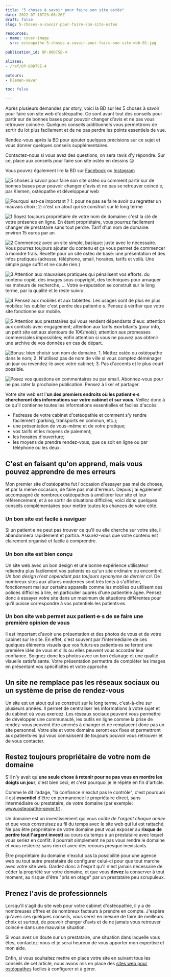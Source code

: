 ```yaml
---
title: "5 choses à savoir pour faire son site ostéo"
date: 2022-07-18T23:08:26Z
draft: false
slug: 5-choses-a-savoir-pour-faire-son-site-osteo

resources:
- name: cover-image
  src: osteopathe-5-choses-a-savoir-pour-faire-son-site-web-01.jpg

publication_id: OP-80D7SE-4

aliases:
- /ref/OP-80D7SE-4

auteurs:
- klemen-sever

toc: false

---
```


Après plusieurs demandes par story, voici la BD sur les 5 choses à savoir pour faire son site web d'ostéopathe.
Ce sont avant tout des conseils pour partir sur de bonnes bases pour pouvoir changer d'avis et ne pas vous retrouver coincé·e.
Quelques conseils additionnels vous permettrons de sortir du lot plus facilement et de ne pas perdre les points essentiels de vue.

Rendez-vous après la BD pour ajouter quelques précisions sur ce sujet et vous donner quelques conseils supplémentaires.

Contactez-nous si vous avez des questions, on sera ravis d'y répondre. Sur ce, place aux conseils pour faire son site ostéo en dessins 😉

<!--more-->

Vous pouvez également lire la BD sur [Facebook](https://www.facebook.com/osteopathes.pro/posts/pfbid02fzcYsaZEsxNotBFZvQEDt5BhNVLTK5tNCBXTPM2PNycnNxv9wZW5csukqDrsDjs2l) ou [Instagram](https://www.instagram.com/p/CciM3moKlBQ/)

![5 choses à savoir pour faire son site ostéo ou comment partir sur de bonnes bases pour pouvoir changer d'avis et ne pas se retrouver coincé·e, par Klemen, ostéopathe et développeur web](./osteopathe-5-choses-a-savoir-pour-faire-son-site-web-01.jpg)

![Pourquoi est-ce important ? 1: pour ne pas se faire avoir ou regretter un mauvais choix; 2: c'est un atout qui se construit sur le long terme](./osteopathe-5-choses-a-savoir-pour-faire-son-site-web-02.jpg)

![1 Soyez toujours propriétaire de votre nom de domaine: c'est la clé de votre présence en ligne. En étant propriétaire, vous pourrez facilement changer de prestataire sans tout perdre. Tarif d'un nom de domaine: environ 15 euros par an](./osteopathe-5-choses-a-savoir-pour-faire-son-site-web-03.jpg)

![2 Commencez avec un site simple, basique: juste avec le nécessaire. Vous pourrez toujours ajouter du contenu et ça vous permet de commencer à moindre frais. Recette pour un site ostéo de base: une présentation et des infos pratiques (adresse, téléphone, email, horaires, tarifs et voilà. Une simple page suffit et ne coute rien.)](./osteopathe-5-choses-a-savoir-pour-faire-son-site-web-04.jpg)

![3 Attention aux mauvaises pratiques qui pénalisent vos efforts: du contenu copié, des images sous copyright, des techniques pour arnaquer les moteurs de recherche, ... Votre e-réputation se construit sur le long terme, par la qualité et le reste suivra.](./osteopathe-5-choses-a-savoir-pour-faire-son-site-web-05.jpg)

![4 Pensez aux mobiles et aux tablettes. Les usages sont de plus en plus mobiles: les oublier c'est perdre des patient·e·s. Pensez à vérifier que votre site fonctionne sur mobile.](./osteopathe-5-choses-a-savoir-pour-faire-son-site-web-06.jpg)

![5 Attention aux prestataires qui vous rendent dépendants d'eux: attention aux contrats avec engagement; attention aux tarifs exorbitants (pour info, un petit site est aux alentours de 10€/mois); attention aux promesses commerciales impossibles; enfin attention si vous ne pouvez pas obtenir une archive de vos données en cas de départ.](./osteopathe-5-choses-a-savoir-pour-faire-son-site-web-07.jpg)

![Bonus: bien choisir son nom de domaine. 1. Mettez ostéo ou ostéopathe dans le nom; 2. N'utilisez pas de nom de ville si vous comptez déménager un jour ou revendez-le avec votre cabinet; 3. Pas d'accents et le plus court possible.](./osteopathe-5-choses-a-savoir-pour-faire-son-site-web-08.jpg)

![Posez vos questions en commentaires ou par email. Abonnez-vous pour ne pas rater la prochaine publication. Pensez à liker et partager.](./osteopathe-5-choses-a-savoir-pour-faire-son-site-web-09.jpg)

Votre site web est l'**un des premiers endroits où les patient·e·s chercheront des
informations sur votre cabinet et sur vous**. Veillez donc à ce qu'il contienne
toutes les informations essentielles et faciles d'accès:
- l'adresse de votre cabinet d'ostéopathie et comment s'y rendre facilement (parking, transports en commun, etc.);
- une présentation de vous-même et de votre pratique;
- vos tarifs et les moyens de paiement;
- les horaires d'ouverture;
- les moyens de prendre rendez-vous, que ce soit en ligne ou par téléphone ou les deux.

## C'est en faisant qu'on apprend, mais vous pouvez apprendre de mes erreurs
Mon premier site d'ostéopathe fut l'occasion d'essayer pas mal de choses, et par la
même occasion, de faire pas mal d'erreurs. Depuis j'ai également accompagné de nombreux
ostéopathes à améliorer leur site et leur référencement, et à se sortir de situations
difficiles; voici donc quelques conseils complémentaires pour mettre toutes les chances
de votre côté.

### Un bon site est facile à naviguer
Si un patient·e ne peut pas trouver ce qu'il ou elle cherche sur votre site, il
abandonnera rapidement et partira. Assurez-vous que votre contenu est clairement
organisé et facile à comprendre.

### Un bon site est bien conçu
Un site web avec un bon design et une bonne expérience utilisateur retiendra plus
facilement vos patients·es qu'un site ordinaire ou encombré. *Un bon
design n'est cependant pas toujours synonyme de dernier cri*. De nombreux sites
aux allures modernes sont très lents à s'afficher, fonctionnent mal sur certains appareils
comme les mobiles ou utilisent des polices difficiles à lire, en particulier auprès d'une patientèle
âgée. Pensez donc à essayer votre site dans un maximum de situations différentes pour
qu'il puisse correspondre à vos potentiels·les patients·es.

### Un bon site web permet aux patient·e·s de se faire une première opinion de vous
Il est important d'avoir une présentation et des photos de vous et de votre cabinet
sur le site. En effet, c'est souvent par l'intermédiaire de ces quelques éléments visuels que vos
futurs·es patients·es se feront une première idée de vous et s'ils ou elles peuvent vous
accorder leur confiance. Soignez donc les photos avec un bon éclairage et une qualité
visuelle satisfaisante. Votre présentation permettra de compléter les images en
présentant vos spécificités et votre approche.

## Un site ne remplace pas les réseaux sociaux ou un système de prise de rendez-vous
Un site est un atout qui se construit sur le long terme, c'est-à-dire sur plusieurs
années. Il permet de centraliser les informations à votre sujet et du cabinet où vous
exercez. Les réseaux sociaux peuvent vous permettre de développer une communauté,
les outils en ligne comme la prise de rendez-vous peuvent être amenés à changer et ne
remplacent donc pas un site personnel. Votre site et votre domaine seront eux fixes
et permettront aux patients·es qui vous connaissent de toujours pouvoir vous
retrouver et de vous contacter.

## Restez toujours propriétaire de votre nom de domaine
S'il n'y avait qu'**une seule chose à retenir pour ne pas vous en mordre les doigts un jour**,
c'est bien ceci, et c'est pourquoi je le répète en fin d'article.

Comme le dit l'adage, "la confiance n'exclut pas le contrôle",
c'est pourquoi il est **essentiel** d'être en permanence le propriétaire direct,
sans intermédiaire ou prestataire, de votre domaine (par exemple: www.osteopathe-sever.fr).

Un domaine est un investissement qui vous *coûte de l'argent chaque année* et
que vous construisez au fil du temps avec le site web qui lui est rattaché.
Ne pas être propriétaire de votre domaine peut vous exposer au **risque de perdre
tout l'argent investi** au cours du temps à un prestataire avec lequel vous
seriez en conflit: il pourrait simplement ne pas vous rendre le domaine
et vous resteriez sans rien et avec des recours presque inexistants.

Être propriétaire du domaine n'exclut pas la possibilité pour
une agence web ou tout autre prestataire de configurer celui-ci
pour que tout marche avec votre site web. Gardez donc à l'esprit qu'il
n'est jamais nécessaire de céder la propriété sur votre domaine, et que
vous **devez** la conserver à tout moment, au risque d'être "pris en otage"
par un prestataire peu scrupuleux.

## Prenez l'avis de professionnels
Lorsqu'il s'agit du site web pour votre cabinet d'ostéopathie, il y a de
nombreuses offres et de nombreux facteurs à prendre en compte. J'espère qu'avec
ces quelques conseils, vous serez en mesure de faire de meilleurs choix et surtout,
de pouvoir changer d'avis et de ne jamais vous retrouver coincé·e dans une mauvaise situation.

Si vous avez un doute sur un prestataire, une situation dans laquelle vous
êtes, contactez-nous et je serai heureux de vous apporter mon expertise
et mon aide.

Enfin, si vous souhaitez mettre en place votre site en suivant tous les conseils de cet
article, nous avons mis en place des [sites web pour ostéopathes](https://www.osteopathes.pro/fr/site-internet-osteopathe)
faciles à configurer et à gérer.
